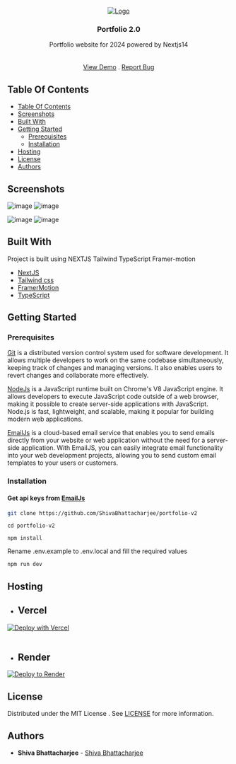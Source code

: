 <p align="center">

  <a href="https://github.com/ShivaBhattacharjee/portfolio-v2">
    <img src="https://github.com/ShivaBhattacharjee/portfolio-v2/assets/95211406/708decd8-8e67-4d59-86e9-f50cac7e5d0b" alt="Logo" >
  </a>
<br/>
  <h3 align="center">Portfolio 2.0</h3>

  <p align="center">
    Portfolio website for 2024 powered by Nextjs14
    <br/>
    <br/>
    <br/>
    <a href="https://theshiva.xyz/">View Demo</a>
    .
    <a href="https://github.com/ShivaBhattacharjee/portfolio-v2/issues">Report Bug</a>

  </p>
</p>



## Table Of Contents

- [Table Of Contents](#table-of-contents)
- [Screenshots](#screenshots)
- [Built With](#built-with)
- [Getting Started](#getting-started)
  - [Prerequisites](#prerequisites)
  - [Installation](#installation)
- [Hosting](#hosting)
- [License](#license)
- [Authors](#authors)

## Screenshots

![image](https://github.com/ShivaBhattacharjee/portfolio-v2/assets/95211406/b45aa662-344e-4b22-a9cf-a9493ddb0a17)
![image](https://github.com/ShivaBhattacharjee/portfolio-v2/assets/95211406/77a51a2f-3166-410d-bec6-4eff05a26966)

![image](https://github.com/ShivaBhattacharjee/portfolio-v2/assets/95211406/2a45531d-974b-4a12-b590-8b0cbce7db93)
![image](https://github.com/ShivaBhattacharjee/portfolio-v2/assets/95211406/5512410b-03e6-4101-9f12-ce38e4223137)


## Built With

Project is built using NEXTJS Tailwind TypeScript Framer-motion 

* [NextJS](https://nextjs.org/)
* [Tailwind css](https://tailwindcss.com/)
* [FramerMotion](https://www.framer.com/motion/)
* [TypeScript](https://www.typescriptlang.org/)


## Getting Started


### Prerequisites

<a href="https://git-scm.com/downloads" >Git</a> is a distributed version control system used for software development. It allows multiple developers to work on the same codebase simultaneously, keeping track of changes and managing versions. It also enables users to revert changes and collaborate more effectively.

<a href="https://nodejs.org/en/download/">NodeJs</a> is a JavaScript runtime built on Chrome's V8 JavaScript engine. It allows developers to execute JavaScript code outside of a web browser, making it possible to create server-side applications with JavaScript. Node.js is fast, lightweight, and scalable, making it popular for building modern web applications.

<a href="https://www.emailjs.com/" >EmailJs</a>  is a cloud-based email service that enables you to send emails directly from your website or web application without the need for a server-side application. With EmailJS, you can easily integrate email functionality into your web development projects, allowing you to send custom email templates to your users or customers.

### Installation

<h4>Get api keys from <a href="https://www.emailjs.com/">EmailJs</a></h4>

```sh
git clone https://github.com/ShivaBhattacharjee/portfolio-v2
 ```
 ```
cd portfolio-v2
  ```
  ```
npm install
  ```

Rename .env.example to .env.local and fill the required values 

```sh
npm run dev
 ```



## Hosting 
* ## Vercel

[![Deploy with Vercel](https://vercel.com/button)](https://vercel.com/new/clone?repository-url=https%3A%2F%2Fgithub.com%2FShivaBhattacharjee%portfolio-v2)
<br/>
<br/>
* ## Render

[![Deploy to Render](https://render.com/images/deploy-to-render-button.svg)](https://render.com/deploy?repo=https://github.com/ShivaBhattacharjee/portfolio-v2)

## License

Distributed under the MIT License . See [LICENSE](https://github.com/ShivaBhattacharjee/portfolio-v2/blob/main/LICENSE) for more information.

## Authors

* **Shiva Bhattacharjee** - [Shiva Bhattacharjee](https://github.com/ShivaBhattacharjee)

